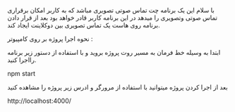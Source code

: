 با سلام این یک برنامه چت تماس صوتی تصویری مباشد که به کاربر امکان برقراری تماس صوتی وتصویری را میدهد
در این برنامه کاربر قادر خواهد بود بعد از قرار دادن برنامه روی هاست یک تماس تصویری بین 
دوکلاینت ایجاد کند.

نحوه اجرا پروژه بر روی کامپیوتر :

ابتدا به وسیله خط فرمان به مسیر روت پروژه بروید و با استفاده از دستور زیر  برنامه رااجرا کنید.

npm start

بعد از اجرا کردن پروژه میتوانید با استفاده از مرورگر و ادرس زیر پروژه را مشاهده کنید

http://localhost:4000/